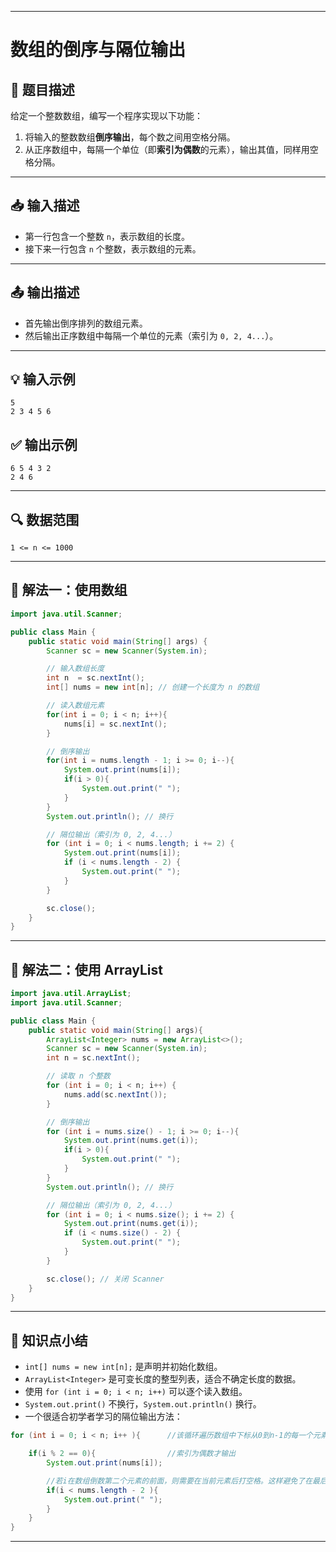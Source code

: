 
---

# 数组的倒序与隔位输出

## 🧾 题目描述

给定一个整数数组，编写一个程序实现以下功能：

1. 将输入的整数数组**倒序输出**，每个数之间用空格分隔。
2. 从正序数组中，每隔一个单位（即**索引为偶数**的元素），输出其值，同样用空格分隔。

---

## 📥 输入描述

* 第一行包含一个整数 `n`，表示数组的长度。
* 接下来一行包含 `n` 个整数，表示数组的元素。

---

## 📤 输出描述

* 首先输出倒序排列的数组元素。
* 然后输出正序数组中每隔一个单位的元素（索引为 `0, 2, 4...`）。

---

## 💡 输入示例

```
5
2 3 4 5 6
```

## ✅ 输出示例

```
6 5 4 3 2
2 4 6
```

---

## 🔍 数据范围

```
1 <= n <= 1000
```

---

## 🧩 解法一：使用数组

```java
import java.util.Scanner;

public class Main {
    public static void main(String[] args) {
        Scanner sc = new Scanner(System.in);

        // 输入数组长度
        int n  = sc.nextInt();
        int[] nums = new int[n]; // 创建一个长度为 n 的数组

        // 读入数组元素
        for(int i = 0; i < n; i++){
            nums[i] = sc.nextInt();
        }

        // 倒序输出
        for(int i = nums.length - 1; i >= 0; i--){
            System.out.print(nums[i]);
            if(i > 0){
                System.out.print(" ");
            }
        }
        System.out.println(); // 换行

        // 隔位输出（索引为 0, 2, 4...）
        for (int i = 0; i < nums.length; i += 2) {
            System.out.print(nums[i]);
            if (i < nums.length - 2) {
                System.out.print(" ");
            }
        }

        sc.close();
    }
}
```

---

## 🧩 解法二：使用 ArrayList

```java
import java.util.ArrayList;
import java.util.Scanner;

public class Main {
    public static void main(String[] args){
        ArrayList<Integer> nums = new ArrayList<>();
        Scanner sc = new Scanner(System.in);
        int n = sc.nextInt();

        // 读取 n 个整数
        for (int i = 0; i < n; i++) {
            nums.add(sc.nextInt());
        }

        // 倒序输出
        for (int i = nums.size() - 1; i >= 0; i--){
            System.out.print(nums.get(i));
            if(i > 0){
                System.out.print(" ");
            }
        }
        System.out.println(); // 换行

        // 隔位输出（索引为 0, 2, 4...）
        for (int i = 0; i < nums.size(); i += 2) {
            System.out.print(nums.get(i));
            if (i < nums.size() - 2) {
                System.out.print(" ");
            }
        }

        sc.close(); // 关闭 Scanner
    }
}
```

---

## 🧠 知识点小结

* `int[] nums = new int[n];` 是声明并初始化数组。
* `ArrayList<Integer>` 是可变长度的整型列表，适合不确定长度的数据。
* 使用 `for (int i = 0; i < n; i++)` 可以逐个读入数组。
* `System.out.print()` 不换行，`System.out.println()` 换行。
* 一个很适合初学者学习的隔位输出方法：
```java
for (int i = 0; i < n; i++ ){      //该循环遍历数组中下标从0到n-1的每一个元素

    if(i % 2 == 0){                //索引为偶数才输出
        System.out.print(nums[i]);

        //若i在数组倒数第二个元素的前面，则需要在当前元素后打空格。这样避免了在最后一个元素的后面多加空格。
        if(i < nums.length - 2 ){
            System.out.print(" ");
        }
    }
}
```

---
